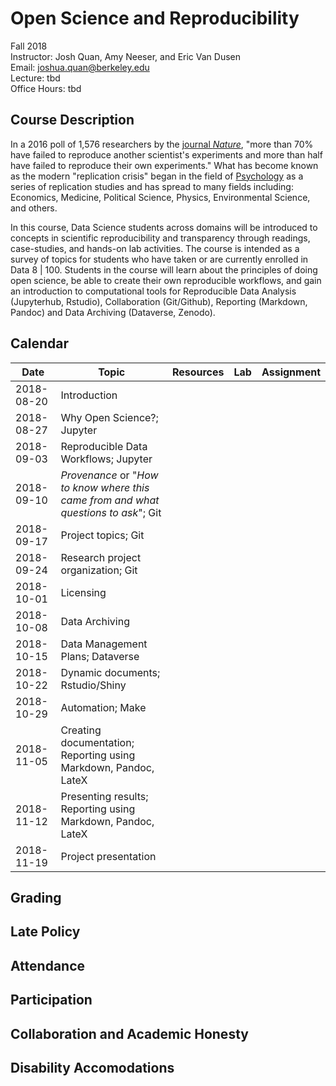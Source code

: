 # Open Science and Reproducibility

Fall 2018  
Instructor: Josh Quan, Amy Neeser, and Eric Van Dusen  
Email: joshua.quan@berkeley.edu  
Lecture: tbd  
Office Hours: tbd  


## Course Description

In a 2016 poll of 1,576 researchers by the [journal _Nature_](https://www.nature.com/news/1-500-scientists-lift-the-lid-on-reproducibility-1.19970), "more than 70% have failed to reproduce another scientist's experiments and more than half have failed to reproduce their own experiments." What has become known as the modern "replication crisis" began in the field of [Psychology](http://science.sciencemag.org/content/349/6251/aac4716) as a series of replication studies and has spread to many fields including: Economics, Medicine, Political Science, Physics, Environmental Science, and others.

 In this course, Data Science students across domains will be introduced to concepts in scientific reproducibility and transparency through readings, case-studies, and hands-on lab activities. The course is intended as a survey of topics for students who have taken or are currently enrolled in Data 8 | 100. Students in the course will learn about the principles of doing open science, be able to create their own reproducible workflows, and gain an introduction to computational tools for Reproducible Data Analysis (Jupyterhub, Rstudio), Collaboration (Git/Github), Reporting (Markdown, Pandoc) and Data Archiving (Dataverse, Zenodo).



## Calendar

| Date       | Topic | Resources | Lab | Assignment |
|------------|-------|-----------|-----|------------|
| 2018-08-20 | Introduction     |           |     |            |
| 2018-08-27 | Why Open Science?; Jupyter       |           |     |            |
| 2018-09-03 | Reproducible Data Workflows; Jupyter       |           |     |            |
| 2018-09-10 | _Provenance_ or "_How to know where this came from and what questions to ask_"; Git     |           |     |            |
| 2018-09-17 | Project topics; Git      |           |     |            |
| 2018-09-24 | Research project organization; Git    |           |     |            |
| 2018-10-01 | Licensing      |           |     |            |
| 2018-10-08 |  Data Archiving       |           |     |            |
| 2018-10-15 |  Data Management Plans; Dataverse       |           |     |            |
| 2018-10-22 | Dynamic documents; Rstudio/Shiny   |           |     |            |
| 2018-10-29 | Automation; Make   |           |     |            |
| 2018-11-05 | Creating documentation; Reporting using Markdown, Pandoc, LateX      |           |     |            |
| 2018-11-12 | Presenting results; Reporting using Markdown, Pandoc, LateX      |           |     |            |
| 2018-11-19 | Project presentation     |           |     |            |


## Grading



## Late Policy


## Attendance


## Participation

## Collaboration and Academic Honesty

## Disability Accomodations
